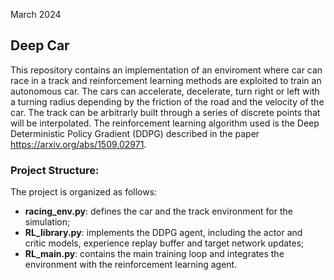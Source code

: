 March 2024

## Deep Car
This repository contains an implementation of an enviroment where car can race in a track and reinforcement learning methods are exploited to train an autonomous car.
The cars can accelerate, decelerate, turn right or left with a turning radius depending by the friction of the road and the velocity of the car.
The track can be arbitrarly built through a series of discrete points that will be interpolated.
The reinforcement learning algorithm used is the Deep Deterministic Policy Gradient (DDPG) described in the paper https://arxiv.org/abs/1509.02971.

### Project Structure:
The project is organized as follows:
- **racing_env.py**: defines the car and the track environment for the simulation;
- **RL_library.py**: implements the DDPG agent, including the actor and critic models, experience replay buffer and target network updates;
- **RL_main.py**: contains the main training loop and integrates the environment with the reinforcement learning agent.
